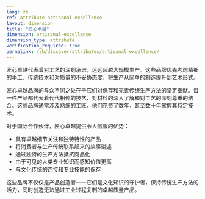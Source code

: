 ```yaml
---
lang: zh
ref: attribute-artisanal-excellence
layout: dimension
title: "匠心卓越"
dimension: artisanal-excellence
dimension_type: attribute
verification_required: true
permalink: /zh/discover/attributes/artisanal-excellence/
---
```


匠心卓越代表着对工艺的深刻承诺，远远超越大规模生产。这些品牌优先考虑精细的手工、传统技术和对质量的不妥协态度，将生产从简单的制造提升到艺术形式。

匠心卓越品牌的与众不同之处在于它们对保存和完善传统生产方法的坚定奉献。每一件产品都代表着代代相传的技艺、对材料的深入了解和对工艺的深刻尊重的结合。这些品牌通常涉及熟练的工匠，他们花费了数年，甚至数十年掌握其特定技术。

对于国际合作伙伴，匠心卓越提供令人信服的优势：
- 具有卓越细节关注和独特特性的产品
- 将消费者与生产传统联系起来的故事讲述
- 通过独特的生产方法抵抗商品化
- 由于可见的人类专业知识而感知价值更高
- 与文化传统的连接和专业技能的保存

这些品牌不仅仅是产品创造者——它们是文化知识的守护者，保持传统生产方法的活力，同时创造无法通过工业过程复制的卓越质量产品。

